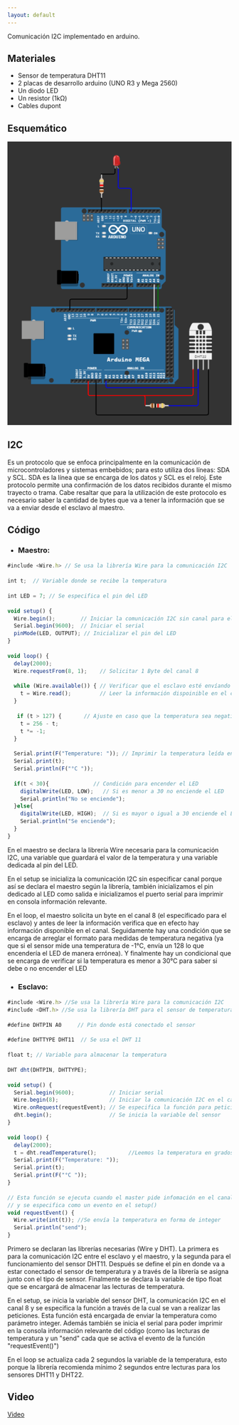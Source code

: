 ```yaml
---
layout: default
---
```



Comunicación I2C implementado en arduino.

## Materiales

*   Sensor de temperatura DHT11
*   2 placas de desarrollo arduino (UNO R3 y Mega 2560)
*   Un diodo LED
*   Un resistor (1kΩ)
*   Cables dupont

## Esquemático

![Esquema](assets/images/esquematico.png)

## I2C

Es un protocolo que se enfoca principalmente en la comunicación de microcontroladores y sistemas embebidos; para esto utiliza dos líneas: SDA y SCL. SDA es la línea que se encarga de los datos y SCL es el reloj. Este protocolo permite una confirmación de los datos recibidos durante el mismo trayecto o trama. Cabe resaltar que para la utilización de este protocolo es necesario saber la cantidad de bytes que va a tener la información que se va a enviar desde el esclavo al maestro.

## Código

*   ### Maestro:

```js
#include <Wire.h> // Se usa la librería Wire para la comunicación I2C

int t;  // Variable donde se recibe la temperatura

int LED = 7; // Se especifica el pin del LED

void setup() {
  Wire.begin();        // Iniciar la comunicación I2C sin canal para el master
  Serial.begin(9600);  // Iniciar el serial
  pinMode(LED, OUTPUT); // Inicializar el pin del LED
}

void loop() {
  delay(2000);
  Wire.requestFrom(8, 1);    // Solicitar 1 Byte del canal 8
  
  while (Wire.available()) { // Verificar que el esclavo esté envíando información
    t = Wire.read();         // Leer la información dispoinible en el canal
  }

   if (t > 127) {       // Ajuste en caso que la temperatura sea negativa
    t = 256 - t;
    t *= -1;
  }
   
  Serial.print(F("Temperature: ")); // Imprimir la temperatura leída en el serial
  Serial.print(t);
  Serial.println(F("°C "));
  
  if(t < 30){              // Condición para encender el LED
    digitalWrite(LED, LOW);   // Si es menor a 30 no enciende el LED
    Serial.println("No se enciende");
  }else{
    digitalWrite(LED, HIGH);  // Si es mayor o igual a 30 enciende el LED
    Serial.println("Se enciende");
  }
}
```

En el maestro se declara la librería Wire necesaria para la comunicación I2C, una variable que guardará el valor de la temperatura y una variable dedicada al pin del LED. 

En el setup se inicializa la comunicación I2C sin especificar canal porque así se declara el maestro según la librería, también inicializamos el pin dedicado al LED como salida e inicializamos el puerto serial para imprimir en consola información relevante. 

En el loop, el maestro solicita un byte en el canal 8 (el especificado para el esclavo) y antes de leer la información verifica que en efecto hay información disponible en el canal. Seguidamente hay una condición que se encarga de arreglar el formato para medidas de temperatura negativa (ya que si el sensor mide una temperatura de -1°C, envía un 128 lo que encendería el LED de manera errónea). Y finalmente hay un condicional que se encarga de verificar si la temperatura es menor a 30°C para saber si debe o no encender el LED

*   ### Esclavo:

```js
#include <Wire.h> //Se usa la librería Wire para la comunicación I2C
#include <DHT.h> //Se usa la librería DHT para el sensor de temperatura

#define DHTPIN A0     // Pin donde está conectado el sensor

#define DHTTYPE DHT11  // Se usa el DHT 11

float t; // Variable para almacenar la temperatura

DHT dht(DHTPIN, DHTTYPE);

void setup() {
  Serial.begin(9600);           // Iniciar serial
  Wire.begin(8);                // Iniciar la comunicación I2C en el canal #8
  Wire.onRequest(requestEvent); // Se especifica la función para peticiones
  dht.begin();                  // Se inicia la variable del sensor
}

void loop() {
  delay(2000);
  t = dht.readTemperature();          //Leemos la temperatura en grados Celsius
  Serial.print(F("Temperature: "));
  Serial.print(t);
  Serial.print(F("°C "));
}

// Esta función se ejecuta cuando el master pide infomación en el canal #8
// y se especifica como un evento en el setup()
void requestEvent() {  
  Wire.write(int(t)); //Se envía la temperatura en forma de integer   
  Serial.println("send");
}
```

Primero se declaran las librerías necesarias (Wire y DHT). La primera es para la comunicación I2C entre el esclavo y el maestro, y la segunda para el funcionamiento del sensor DHT11. Después se define el pin en donde va a estar conectado el sensor de temperatura y a través de la librería se asigna junto con el tipo de sensor. Finalmente se declara la variable de tipo float que se encargará de almacenar las lecturas de temperatura.

En el setup, se inicia la variable del sensor DHT, la comunicación I2C en el canal 8 y se especifica la función a través de la cual se van a realizar las peticiones. Esta función está encargada de enviar la temperatura como parámetro integer. Además también se inicia el serial para poder imprimir en la consola información relevante del código (como las lecturas de temperatura y un "send" cada que se activa el evento de la función "requestEvent()")

En el loop se actualiza cada 2 segundos la variable de la temperatura, esto porque la librería recomienda mínimo 2 segundos entre lecturas para los sensores DHT11 y DHT22.

## Video
[Video](https://youtu.be/e_LP6xS40O4)
